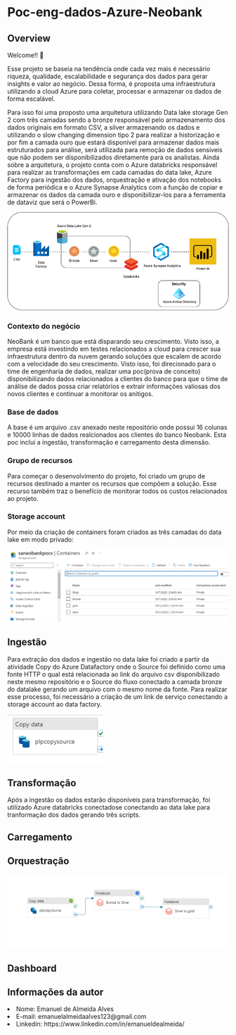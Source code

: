 # Poc-eng-dados-Azure-Neobank
## Overview
Welcome!! 🚀

Esse projeto se baseia na tendência onde cada vez mais é necessário riqueza, qualidade, escalabilidade e segurança dos dados para gerar insights e valor ao negócio. Dessa forma, é proposta uma infraestrutura utilizando a cloud Azure para coletar, processar e armazenar os dados de forma escalável.

Para isso foi uma proposto uma arquitetura utilizando Data lake storage Gen 2 com três camadas sendo a bronze responsável pelo armazenamento dos dados originais em formato CSV, a silver armazenando os dados e utilizando o slow changing dimension tipo 2 para realizar a historização e por fim a camada ouro que estará disponível para armazenar dados mais estruturados para análise, será utilizada para remoção de dados sensíveis que não podem ser disponibilizados diretamente para os analistas.
Ainda sobre a arquitetura, o projeto conta com o Azure databricks responsável para realizar as transformações em cada camadas do data lake, Azure Factory para ingestão dos dados, orquestração e ativação dos notebooks de forma periódica e o Azure Synapse Analytics com a função de copiar e armazenar os dados da camada ouro e disponibilizar-los para a ferramenta de dataviz que será o PowerBi.


<img src="/Imagens/azure-pipeline-schematic.drawio.png">

### Contexto do negócio
NeoBank é um banco que está disparando seu crescimento. Visto isso, a empresa está investindo em testes relacionados a cloud para crescer sua infraestrutura dentro da nuvem gerando soluções que escalem de acordo com a velocidade do seu crescimento. Visto isso, foi direcionado para o time de engenharia de dados, realizar uma poc(prova de conceito) disponibilizando dados relacionados a clientes do banco para que o time de análise de dados possa criar relatórios e extrair informações valiosas dos novos clientes e continuar a monitorar os anitigos. 

### Base de dados
A base é um arquivo .csv anexado neste repositório onde possui 16 colunas e 10000 linhas de dados realcionados aos clientes do banco Neobank. Esta poc inclui a ingestão, transformação e carregamento desta dimensão.  

### Grupo de recursos
Para começar o desenvolvimento do projeto, foi criado um grupo de recursos destinado a manter os recursos que compõem a solução. Esse recurso também traz o benefício de monitorar todos os custos relacionados ao projeto.

### Storage account
Por meio da criação de containers foram criados as três camadas do data lake em modo privado:

<img src="/Imagens/containers.PNG">


## Ingestão 
Para extração dos dados e ingestão no data lake foi criado a partir da atividade Copy do Azure Datafactory onde o Source foi definido como uma fonte HTTP o qual está relacionada ao link do arquivo csv disponibilizado neste mesmo repositório e o Source do fluxo conectado a camada bronze do datalake gerando um arquivo com o mesmo nome da fonte. Para realizar esse processo, foi necessário a criação de um link de serviço conectando a storage account ao data factory.


<img src="/Imagens/copy.PNG">

## Transformação
Após a ingestão os dados estarão disponíveis para transformação, foi utilizado Azure databricks conectadose conectando ao data lake para tranformação dos dados gerando três scripts.


## Carregamento 

## Orquestração 

<img src="/Imagens/pipelineADF.PNG">

## Dashboard



  



## Informações da autor
<li>Nome: Emanuel de Almeida Alves</li>
<li>E-mail: emanuelalmeidaalves123@gmail.com</li>
<li>Linkedin: https://www.linkedin.com/in/emanueldealmeida/</li>
